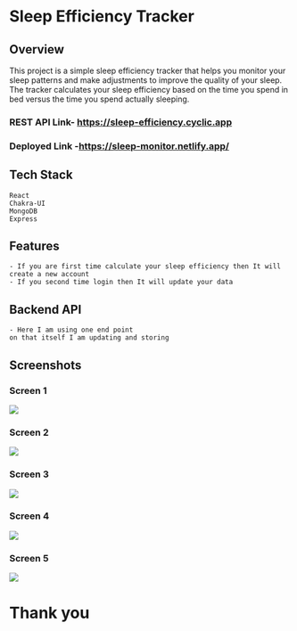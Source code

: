 # Sleep Efficiency Tracker
## Overview
This project is a simple sleep efficiency tracker that helps you monitor your sleep patterns and make adjustments to improve the quality of your sleep. The tracker calculates your sleep efficiency based on the time you spend in bed versus the time you spend actually sleeping.

### REST API Link- https://sleep-efficiency.cyclic.app

### Deployed Link -https://sleep-monitor.netlify.app/


## Tech Stack
```
React
Chakra-UI
MongoDB
Express
```

## Features 
```
- If you are first time calculate your sleep efficiency then It will create a new account 
- If you second time login then It will update your data
```

## Backend API
```
- Here I am using one end point 
on that itself I am updating and storing 
```

## Screenshots
### Screen 1 
<img src="./readmeimages/screen1.jpg"/>

### Screen 2 
<img src="./readmeimages/screen2.jpg"/>

### Screen 3 
<img src="./readmeimages/screen3.jpg"/>

### Screen 4 
<img src="./readmeimages/screen4.jpg"/>

### Screen 5 
<img src="./readmeimages/screen5.jpg"/> 






# Thank you 